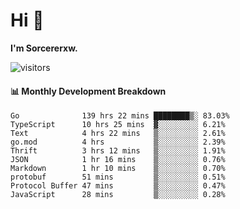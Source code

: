 # Hi 👋

**I'm Sorcererxw.**
 
![visitors](https://visitor-badge.glitch.me/badge?page_id=sorcererxw.sorcererx)

#### 📊 Monthly Development Breakdown

<!--START_SECTION:waka-->
```text
Go              139 hrs 22 mins ████████▒░ 83.03%
TypeScript      10 hrs 25 mins  ▓░░░░░░░░░ 6.21%
Text            4 hrs 22 mins   ▒░░░░░░░░░ 2.61%
go.mod          4 hrs           ▒░░░░░░░░░ 2.39%
Thrift          3 hrs 12 mins   ▒░░░░░░░░░ 1.91%
JSON            1 hr 16 mins    ▒░░░░░░░░░ 0.76%
Markdown        1 hr 10 mins    ▒░░░░░░░░░ 0.70%
protobuf        51 mins         ▒░░░░░░░░░ 0.51%
Protocol Buffer 47 mins         ▒░░░░░░░░░ 0.47%
JavaScript      28 mins         ▒░░░░░░░░░ 0.28%
```
<!--END_SECTION:waka-->
